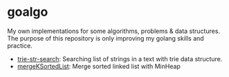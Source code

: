 # goalgo

My own implementations for some algorithms, problems & data structures. The purpose of this repository is only improving my golang skills and practice.


- [trie-str-search](https://github.com/bakyazi/goalgo/tree/main/trie-str-search): Searching list of strings in a text with trie data structure.
- [mergeKSortedList](https://github.com/bakyazi/goalgo/tree/main/mergeKSortedList): Merge sorted linked list with MinHeap